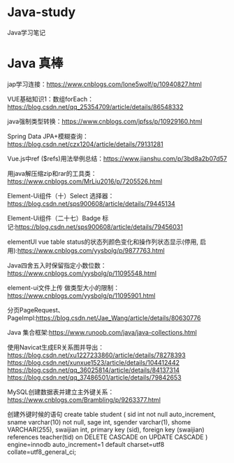 # Java-study
Java学习笔记

# Java 真棒

jap学习连接：https://www.cnblogs.com/lone5wolf/p/10940827.html

VUE基础知识1：数组forEach：https://blog.csdn.net/qq_25354709/article/details/86548332

java强制类型转换：https://www.cnblogs.com/jpfss/p/10929160.html

Spring Data JPA+模糊查询：https://blog.csdn.net/czx1204/article/details/79131281

Vue.js中ref ($refs)用法举例总结：https://www.jianshu.com/p/3bd8a2b07d57

用java解压缩zip和rar的工具类：https://www.cnblogs.com/MrLiu2016/p/7205526.html

Element-Ui组件（十）Select 选择器：https://blog.csdn.net/sps900608/article/details/79445134


Element-Ui组件（二十七）Badge 标记:https://blog.csdn.net/sps900608/article/details/79456031

elementUI vue table status的状态列颜色变化和操作列状态显示(停用, 启用):https://www.cnblogs.com/yysbolg/p/9877763.html

Java四舍五入时保留指定小数位数：https://www.cnblogs.com/yysbolg/p/11095548.html

element-ui文件上传 做类型大小的限制： https://www.cnblogs.com/yysbolg/p/11095901.html

分页PageRequest、PageImpl:https://blog.csdn.net/Jae_Wang/article/details/80630776

Java 集合框架:https://www.runoob.com/java/java-collections.html

使用Navicat生成ER关系图并导出：https://blog.csdn.net/xu1227233860/article/details/78278393
https://blog.csdn.net/xunxue1523/article/details/104412442
https://blog.csdn.net/qq_36025814/article/details/84137314
https://blog.csdn.net/qq_37486501/article/details/79842653

MySQL创建数据表并建立主外键关系：https://www.cnblogs.com/Brambling/p/9263377.html

创建外键时候的语句
create table student
(
    sid int not null auto_increment,
    sname varchar(10) not null,
		sage int,
		sgender varchar(1),
		shome VARCHAR(255),
		swaijian int,
    primary key (sid),
		foreign key (swaijian) references teacher(tid) on DELETE CASCADE on UPDATE CASCADE
)
engine=innodb auto_increment=1 default charset=utf8 collate=utf8_general_ci;
